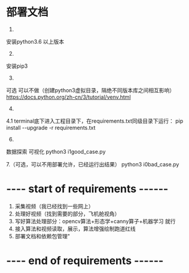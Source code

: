 # 部署文档

1.
安装python3.6 以上版本

2. 
安装pip3 

3.
可选  可以不做（创建python3虚拟目录，隔绝不同版本库之间相互影响）
https://docs.python.org/zh-cn/3/tutorial/venv.html

4.
4.1
terminal底下进入工程目录下，在requirements.txt同级目录下运行：
pip install --upgrade -r requirements.txt



6.
数据探索 可视化
python3 i1good_case.py


7.（可选，可以不用部署允许，已经运行出结果）
python3 i0bad_case.py


# ---- start of requirements ------
 1. 采集视频（我已经找到一些网上）
2. 处理好视频（找到需要的部分，飞机舱视角）
3. 写好算法处理部分：opencv算法+形态学+canny算子+机器学习 就行
4. 接入算法和视频读取，展示，算法增强绘制跑道红线
5. 部署文档和依赖包管理"
# ---- end of requirements ------